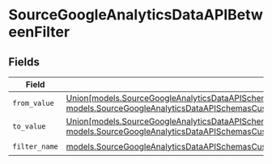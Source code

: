 # SourceGoogleAnalyticsDataAPIBetweenFilter


## Fields

| Field                                                                                                                                                                                                                                                        | Type                                                                                                                                                                                                                                                         | Required                                                                                                                                                                                                                                                     | Description                                                                                                                                                                                                                                                  |
| ------------------------------------------------------------------------------------------------------------------------------------------------------------------------------------------------------------------------------------------------------------ | ------------------------------------------------------------------------------------------------------------------------------------------------------------------------------------------------------------------------------------------------------------ | ------------------------------------------------------------------------------------------------------------------------------------------------------------------------------------------------------------------------------------------------------------ | ------------------------------------------------------------------------------------------------------------------------------------------------------------------------------------------------------------------------------------------------------------ |
| `from_value`                                                                                                                                                                                                                                                 | [Union[models.SourceGoogleAnalyticsDataAPISchemasCustomReportsArrayMetricFilterInt64Value, models.SourceGoogleAnalyticsDataAPISchemasCustomReportsArrayMetricFilterDoubleValue]](../models/sourcegoogleanalyticsdataapifromvalue.md)                         | :heavy_check_mark:                                                                                                                                                                                                                                           | N/A                                                                                                                                                                                                                                                          |
| `to_value`                                                                                                                                                                                                                                                   | [Union[models.SourceGoogleAnalyticsDataAPISchemasCustomReportsArrayMetricFilterMetricsFilterInt64Value, models.SourceGoogleAnalyticsDataAPISchemasCustomReportsArrayMetricFilterMetricsFilterDoubleValue]](../models/sourcegoogleanalyticsdataapitovalue.md) | :heavy_check_mark:                                                                                                                                                                                                                                           | N/A                                                                                                                                                                                                                                                          |
| `filter_name`                                                                                                                                                                                                                                                | [models.SourceGoogleAnalyticsDataAPISchemasCustomReportsArrayMetricFilterMetricsFilter4FilterFilterName](../models/sourcegoogleanalyticsdataapischemascustomreportsarraymetricfiltermetricsfilter4filterfiltername.md)                                       | :heavy_check_mark:                                                                                                                                                                                                                                           | N/A                                                                                                                                                                                                                                                          |